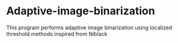 # Adaptive-image-binarization

This program performs adaptive image binarization using localized threshold methods inspired from Niblack
